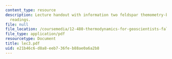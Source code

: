 ```yaml
---
content_type: resource
description: Lecture handout with information two feldspar themometry-barometry and
  readings.
file: null
file_location: /coursemedia/12-480-thermodynamics-for-geoscientists-fall-2006/e21b46c6d8a8eeb736feb88ae0a6a2b8_lec3.pdf
file_type: application/pdf
resourcetype: Document
title: lec3.pdf
uid: e21b46c6-d8a8-eeb7-36fe-b88ae0a6a2b8
---
```

